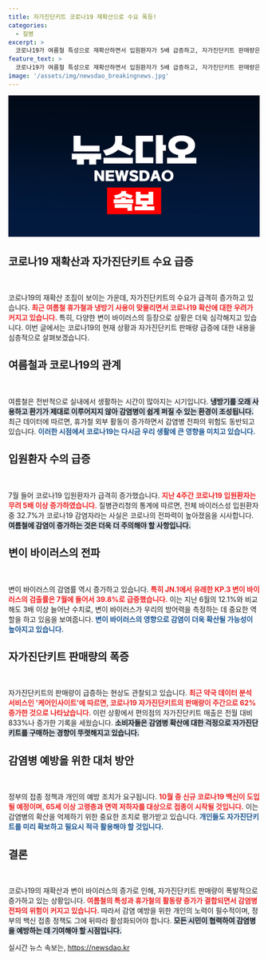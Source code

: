 ```yaml
---
title: 자가진단키트 코로나19 재확산으로 수요 폭등!
categories:
  - 질병
excerpt: >
  코로나19가 여름철 특성으로 재확산하면서 입원환자가 5배 급증하고, 자가진단키트 판매량은 무려 833% 폭증했습니다. 빠르게 변하는 상황 속에서 감염병에 대한 경각심이 높아지고 있습니다.
feature_text: >
  코로나19가 여름철 특성으로 재확산하면서 입원환자가 5배 급증하고, 자가진단키트 판매량은 무려 833% 폭증했습니다. 빠르게 변하는 상황 속에서 감염병에 대한 경각심이 높아지고 있습니다.
image: '/assets/img/newsdao_breakingnews.jpg'
---
```


<p><img src="/assets/img/newsdao_breakingnews.jpg" alt="bookingtag 속보" /></p>

<h2 data-ke-size="size26">코로나19 재확산과 자가진단키트 수요 급증</h2>

<p data-ke-size="size16">&nbsp;</p>

<p>코로나19의 재확산 조짐이 보이는 가운데, 자가진단키트의 수요가 급격히 증가하고 있습니다. <b><span style="color: #ee2323;">최근 여름철 휴가철과 냉방기 사용이 맞물리면서 코로나19 확산에 대한 우려가 커지고 있습니다.</span></b> 특히, 다양한 변이 바이러스의 등장으로 상황은 더욱 심각해지고 있습니다. 이번 글에서는 코로나19의 현재 상황과 자가진단키트 판매량 급증에 대한 내용을 심층적으로 살펴보겠습니다.</p>

<h2 data-ke-size="size26">여름철과 코로나19의 관계</h2>

<p data-ke-size="size16">&nbsp;</p>

<p>여름철은 전반적으로 실내에서 생활하는 시간이 많아지는 시기입니다. <b><span style="background-color: #21538527;">냉방기를 오래 사용하고 환기가 제대로 이루어지지 않아 감염병이 쉽게 퍼질 수 있는 환경이 조성됩니다.</span></b> 최근 데이터에 따르면, 휴가철 외부 활동이 증가하면서 감염병 전파의 위험도 동반되고 있습니다. <b><span style="color: #1a5490;">이러한 시점에서 코로나19는 다시금 우리 생활에 큰 영향을 미치고 있습니다.</span></b></p>

<h2 data-ke-size="size26">입원환자 수의 급증</h2>

<p data-ke-size="size16">&nbsp;</p>

<p>7월 들어 코로나19 입원환자가 급격히 증가했습니다. <b><span style="color: #ee2323;">지난 4주간 코로나19 입원환자는 무려 5배 이상 증가하였습니다.</span></b> 질병관리청의 통계에 따르면, 전체 바이러스성 입원환자 중 32.7%가 코로나19 감염자라는 사실은 코로나의 전파력이 높아졌음을 시사합니다. <b><span style="background-color: #21538527;">여름철에 감염이 증가하는 것은 더욱 더 주의해야 할 사항입니다.</span></b> </p>

<h2 data-ke-size="size26">변이 바이러스의 전파</h2>

<p data-ke-size="size16">&nbsp;</p>

<p>변이 바이러스의 감염률 역시 증가하고 있습니다. <b><span style="color: #ee2323;">특히 JN.1에서 유래한 KP.3 변이 바이러스의 검출률은 7월에 들어서 39.8%로 급증했습니다.</span></b> 이는 지난 6월의 12.1%와 비교해도 3배 이상 늘어난 수치로, 변이 바이러스가 우리의 방어력을 측정하는 데 중요한 역할을 하고 있음을 보여줍니다. <b><span style="color: #1a5490;">변이 바이러스의 영향으로 감염이 더욱 확산될 가능성이 높아지고 있습니다.</span></b></p>

<h2 data-ke-size="size26">자가진단키트 판매량의 폭증</h2>

<p data-ke-size="size16">&nbsp;</p>

<p>자가진단키트의 판매량이 급증하는 현상도 관찰되고 있습니다. <b><span style="color: #ee2323;">최근 약국 데이터 분석 서비스인 '케어인사이트'에 따르면, 코로나19 자가진단키트의 판매량이 주간으로 62% 증가한 것으로 나타났습니다.</span></b> 이런 상황에서 편의점의 자가진단키트 매출은 전월 대비 833%나 증가한 기록을 세웠습니다. <b><span style="background-color: #21538527;">소비자들은 감염병 확산에 대한 걱정으로 자가진단키트를 구매하는 경향이 뚜렷해지고 있습니다.</span></b></p>

<h2 data-ke-size="size26">감염병 예방을 위한 대처 방안</h2>

<p data-ke-size="size16">&nbsp;</p>

<p>정부의 접종 정책과 개인의 예방 조치가 요구됩니다. <b><span style="color: #ee2323;">10월 중 신규 코로나19 백신이 도입될 예정이며, 65세 이상 고령층과 면역 저하자를 대상으로 접종이 시작될 것입니다.</span></b> 이는 감염병의 확산을 억제하기 위한 중요한 조치로 평가받고 있습니다. <b><span style="color: #1a5490;">개인들도 자가진단키트를 미리 확보하고 필요시 적극 활용해야 할 것입니다.</span></b></p>

<h2 data-ke-size="size26">결론</h2>

<p data-ke-size="size16">&nbsp;</p>

<p>코로나19의 재확산과 변이 바이러스의 증가로 인해, 자가진단키트 판매량이 폭발적으로 증가하고 있는 상황입니다. <b><span style="color: #ee2323;">여름철의 특성과 휴가철의 활동량 증가가 결합되면서 감염병 전파의 위험이 커지고 있습니다.</span></b> 따라서 감염 예방을 위한 개인의 노력이 필수적이며, 정부의 백신 접종 정책도 그에 뒤따라 활성화되어야 합니다. <b><span style="background-color: #21538527;">모든 시민이 협력하여 감염병을 예방하는 데 기여해야 할 시점입니다.</span></b></p>
실시간 뉴스 속보는, <a href="https://newsdao.kr" rel="dofollow">https://newsdao.kr</a>


